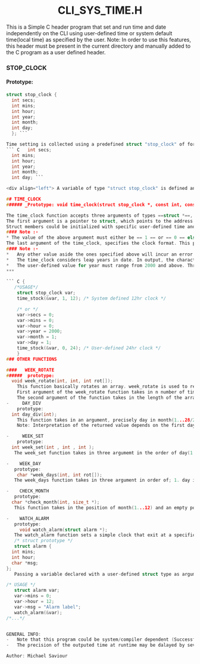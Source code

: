 # <div align="center"> CLI_SYS_TIME.H </div>
This is a Simple C header program that set and run time and date independently on the CLI using user-defined time or system default time(local time) as specified by the user.
Note: In order to use this features, this header must be present in the current directory and manually added to the C program as a user defined header.

### STOP_CLOCK
#### Prototype:
  ``` C 
struct stop_clock {
	int secs;
	int mins;
	int hour;
	int year;
	int month;
	int day;
	}; ```

Time setting is collected using a predefined struct "stop_clock" of format :-
``` C   int secs;
	int mins;
	int hour;
	int year;
	int month;
	int day; ```

<div align="left"> A variable of type "struct stop_clock" is defined and it's address is passed as an argument to time_clock function. </div>

## TIME_CLOCK
###### _Prototype: void time_clock(struct stop_clock *, const int, const int);_

The time_clock function accepts three arguments of types ==struct *==, ==const int == and  == const int ==.
The first argument is a pointer to struct, which points to the address of a predefined struct type (stop_clock) variable which must be passed as an argument when time_clock is called.
Struct members could be initialized with specific user-defined time and date or could be left uninitialized, i.e if user prefers to use the system's default time. This is specified by passing 0 (initialize user-defined time) or 1 (initialize system time which uses default device local time) as the next argument of time_clock function.
#### Note :-
* The value of the above argument must either be == 1 == or == 0 == else behaviour of time_clock will be undefined. ***
The last argument of the time_clock, specifies the clock format. This program only identifies two clock format, 12hr & 24hr clock format, which could be specified by passing either 12 or 24 to the parameter.
#### Note :-
*	Any other value aside the ones specified above will incur an error message and terminate the program.
*	The time_clock considers leap years in date. In output, the character, 'x' is attached to the end of the value, year, to signify that it is a leap year.
*	The user-defined value for year must range from 2000 and above. Threfore, any input below 2000 will incur program error and terminate consecutively.
***

``` C {
     /*USAGE*/
      struct stop_clock var;
      time_stock(&var, 1, 12); /* System defined 12hr clock */

      /* or */
      var->secs = 0;
      var->mins = 0;
      var->hour = 0;
      var->year = 2000;
      var->month = 1;
      var->day = 1;
      time_stock(&var, 0, 24); /* User-defined 24hr clock */
      }
### OTHER FUNCTIONS

####   WEEK_ROTATE
######  prototype:
	void week_rotate(int, int, int rot[]);
      This function basically rotates an array. week_rotate is used to reshuffle week_days according to changes in month. e.g if tuesday is the last day of january, i.e, 31st, the array of week days(1...7) will be rotated to make the next day(wednesday) the 1st day of the week of the next month.
      First argument of the week_rotate function takes in n number of times to rotate array (usually the last day of the month in week positíon).
      The second argument of the function takes in the length of the array, while the last argument takes in the array (array of weeks) to be rotated.
-     DAY_DIV
      prototype:
	int day_div(int);
      This function takes in an argument, precisely day in month(1...28/29/30/31), and returns the value of day in week(1...7).
      Note: Interpretation of the returned value depends on the first day of the week of the month.

-     WEEK_SET
      prototype:
	int week_set(int , int , int );
     The week_set function takes in three argumemt in the order of day(1...28/29/30/,31), month(1...12) and year(last two digit of year starting from year 2000) and returns the current day of the wéek of the provided date.

-    WEEK_DAY
     prototype:
      char *week_days(int, int rot[]);
     The week_days function takes in three argument in order of; 1. day in weeks(1...7); 2. array of weeks arranged according to first day of the week of the month; and returns a pointer to the  week day in strings.

-    CHECK_MONTH
     prototype:
	char *check_month(int, size_t *);
     This function takes in the position of month(1...12) and an empty pointer and returns a pointer to the current month in strings. Also the empty pointer passed will be initialized with the total days the specified month has (leap year excluded).

-    WATCH_ALARM
     prototype:
       void watch_alarm(struct alarm *);
     The watch_alarm function sets a simple clock that exit at a specific user-defined time. The watch_alarm only accepts a single argument of type struct alarm*, i.e, a pointer to struct. The struct is already pre-defined and should only be used to define a variable of its struct type.
     /* struct prototype */
     struct alarm {
	int mins;
	int hour;
	char *msg;
};
     Passing a variable declared with a user-defined struct type as argument to watch_alarm, aside the program-defined structure type would result in an abnormal behaviour of the program and possibly invoke an unexpected termination of the program.

/* USAGE */
   	 struct alarm var;
	 var->mins = 0;
	 var->hour = 12;
	 var->msg = "Alarm label";
	 watch_alarm(&var);
/*...*/


GENERAL INFO:
-	Note that this program could be system/compiler dependent (Successfully compiled with gcc/ARM 64bit/ubuntu 14 O.S). However, this could be resolved by simple modification to the provided source code.
-	The precision of the outputed time at runtime may be dalayed by several milliseconds compared to the actual system time due to changes in timezone, redundancy in execution of program or incorrect system date and time(as program is completely dependent on the system's localtime, i.e, if specified by user).

Author: Michael Saviour

